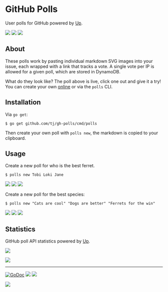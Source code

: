 # GitHub Polls

User polls for GitHub powered by [Up](https://github.com/apex/up).

[![](https://m131jyck4m.execute-api.us-west-2.amazonaws.com/prod/poll/01BM2T00TMSDTZWJ1RP6TQF200/Option%20A)](https://m131jyck4m.execute-api.us-west-2.amazonaws.com/prod/poll/01BM2T00TMSDTZWJ1RP6TQF200/Option%20A/vote)
[![](https://m131jyck4m.execute-api.us-west-2.amazonaws.com/prod/poll/01BM2T00TMSDTZWJ1RP6TQF200/Option%20B)](https://m131jyck4m.execute-api.us-west-2.amazonaws.com/prod/poll/01BM2T00TMSDTZWJ1RP6TQF200/Option%20B/vote)
[![](https://m131jyck4m.execute-api.us-west-2.amazonaws.com/prod/poll/01BM2T00TMSDTZWJ1RP6TQF200/Option%20C)](https://m131jyck4m.execute-api.us-west-2.amazonaws.com/prod/poll/01BM2T00TMSDTZWJ1RP6TQF200/Option%20C/vote)

## About

These polls work by pasting individual markdown SVG images into your issue, each wrapped with a link that tracks a vote. A single vote per IP is allowed for a given poll, which are stored in DynamoDB.

What do they look like? The poll above is live, click one out and give it a try! You can create your own [online](http://gh-polls.netlify.com/) or via the `polls` CLI.

## Installation

Via `go get`:

```
$ go get github.com/tj/gh-polls/cmd/polls
```

Then create your own poll with `polls new`, the markdown is copied to your clipboard.

## Usage

Create a new poll for who is the best ferret.

```
$ polls new Tobi Loki Jane
```

[![](https://m131jyck4m.execute-api.us-west-2.amazonaws.com/prod/poll/01BM2ZHFZXYKQV9N3HNFXCBH3N/Tobi)](https://m131jyck4m.execute-api.us-west-2.amazonaws.com/prod/poll/01BM2ZHFZXYKQV9N3HNFXCBH3N/Tobi/vote)
[![](https://m131jyck4m.execute-api.us-west-2.amazonaws.com/prod/poll/01BM2ZHFZXYKQV9N3HNFXCBH3N/Loki)](https://m131jyck4m.execute-api.us-west-2.amazonaws.com/prod/poll/01BM2ZHFZXYKQV9N3HNFXCBH3N/Loki/vote)
[![](https://m131jyck4m.execute-api.us-west-2.amazonaws.com/prod/poll/01BM2ZHFZXYKQV9N3HNFXCBH3N/Jane)](https://m131jyck4m.execute-api.us-west-2.amazonaws.com/prod/poll/01BM2ZHFZXYKQV9N3HNFXCBH3N/Jane/vote)

Create a new poll for the best species:

```
$ polls new "Cats are cool" "Dogs are better" "Ferrets for the win"
```

[![](https://m131jyck4m.execute-api.us-west-2.amazonaws.com/prod/poll/01BM2ZHPN7BA19X15SQDGX4D88/Cats%20are%20cool)](https://m131jyck4m.execute-api.us-west-2.amazonaws.com/prod/poll/01BM2ZHPN7BA19X15SQDGX4D88/Cats%20are%20cool/vote)
[![](https://m131jyck4m.execute-api.us-west-2.amazonaws.com/prod/poll/01BM2ZHPN7BA19X15SQDGX4D88/Dogs%20are%20better)](https://m131jyck4m.execute-api.us-west-2.amazonaws.com/prod/poll/01BM2ZHPN7BA19X15SQDGX4D88/Dogs%20are%20better/vote)
[![](https://m131jyck4m.execute-api.us-west-2.amazonaws.com/prod/poll/01BM2ZHPN7BA19X15SQDGX4D88/Ferrets%20for%20the%20win)](https://m131jyck4m.execute-api.us-west-2.amazonaws.com/prod/poll/01BM2ZHPN7BA19X15SQDGX4D88/Ferrets%20for%20the%20win/vote)

## Statistics

GitHub poll API statistics powered by [Up](https://github.com/apex/up).

![](https://q3qxtefzqa.execute-api.us-west-2.amazonaws.com/production/timeseries/start:1w/title:Requests)

![](https://q3qxtefzqa.execute-api.us-west-2.amazonaws.com/production/timeseries/title:Latency/start:1w/metric:Latency/stat:Average/x-suffix:%20ms/max-points:100)

---

[![GoDoc](https://godoc.org/github.com/tj/gh-polls?status.svg)](https://godoc.org/github.com/tj/gh-polls)
![](https://img.shields.io/badge/license-MIT-blue.svg)
![](https://img.shields.io/badge/status-experimental-orange.svg)

<a href="https://apex.sh"><img src="http://tjholowaychuk.com:6000/svg/sponsor"></a>
